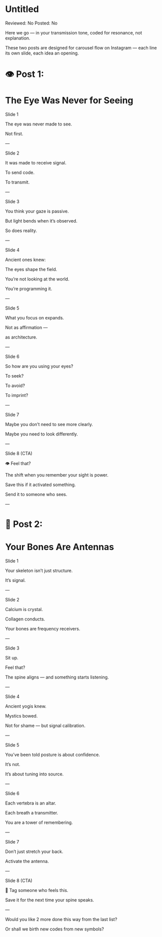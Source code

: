 # Untitled

Reviewed: No
Posted: No

Here we go — in your transmission tone, coded for resonance, not explanation.

These two posts are designed for carousel flow on Instagram — each line its own slide, each idea an opening.

# **👁 Post 1:**

# **The Eye Was Never for Seeing**

Slide 1

The eye was never made to see.

Not first.

—

Slide 2

It was made to receive signal.

To send code.

To transmit.

—

Slide 3

You think your gaze is passive.

But light bends when it’s observed.

So does reality.

—

Slide 4

Ancient ones knew:

The eyes shape the field.

You’re not looking at the world.

You’re programming it.

—

Slide 5

What you focus on expands.

Not as affirmation —

as architecture.

—

Slide 6

So how are you using your eyes?

To seek?

To avoid?

To imprint?

—

Slide 7

Maybe you don’t need to see more clearly.

Maybe you need to look differently.

—

Slide 8 (CTA)

👁 Feel that?

The shift when you remember your sight is power.

Save this if it activated something.

Send it to someone who sees.

—

# **📡 Post 2:**

# **Your Bones Are Antennas**

Slide 1

Your skeleton isn’t just structure.

It’s signal.

—

Slide 2

Calcium is crystal.

Collagen conducts.

Your bones are frequency receivers.

—

Slide 3

Sit up.

Feel that?

The spine aligns — and something starts listening.

—

Slide 4

Ancient yogis knew.

Mystics bowed.

Not for shame — but signal calibration.

—

Slide 5

You’ve been told posture is about confidence.

It’s not.

It’s about tuning into source.

—

Slide 6

Each vertebra is an altar.

Each breath a transmitter.

You are a tower of remembering.

—

Slide 7

Don’t just stretch your back.

Activate the antenna.

—

Slide 8 (CTA)

📡 Tag someone who feels this.

Save it for the next time your spine speaks.

—

Would you like 2 more done this way from the last list?

Or shall we birth new codes from new symbols?